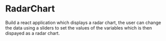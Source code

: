 # RadarChart

Build a react application which displays a radar chart, the user can change the data using a sliders to set the values of the variables which is then dispayed as a radar chart.
